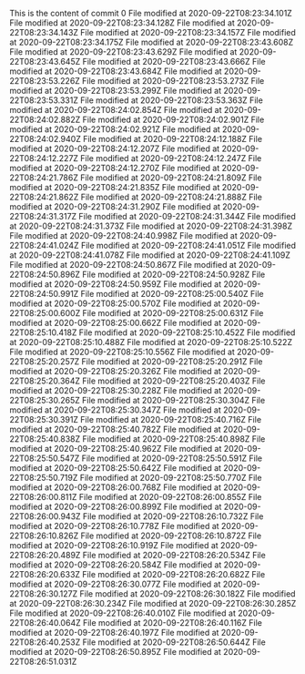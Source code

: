 This is the content of commit 0
File modified at 2020-09-22T08:23:34.101Z
File modified at 2020-09-22T08:23:34.128Z
File modified at 2020-09-22T08:23:34.143Z
File modified at 2020-09-22T08:23:34.157Z
File modified at 2020-09-22T08:23:34.175Z
File modified at 2020-09-22T08:23:43.608Z
File modified at 2020-09-22T08:23:43.629Z
File modified at 2020-09-22T08:23:43.645Z
File modified at 2020-09-22T08:23:43.666Z
File modified at 2020-09-22T08:23:43.684Z
File modified at 2020-09-22T08:23:53.226Z
File modified at 2020-09-22T08:23:53.273Z
File modified at 2020-09-22T08:23:53.299Z
File modified at 2020-09-22T08:23:53.331Z
File modified at 2020-09-22T08:23:53.363Z
File modified at 2020-09-22T08:24:02.854Z
File modified at 2020-09-22T08:24:02.882Z
File modified at 2020-09-22T08:24:02.901Z
File modified at 2020-09-22T08:24:02.921Z
File modified at 2020-09-22T08:24:02.940Z
File modified at 2020-09-22T08:24:12.188Z
File modified at 2020-09-22T08:24:12.207Z
File modified at 2020-09-22T08:24:12.227Z
File modified at 2020-09-22T08:24:12.247Z
File modified at 2020-09-22T08:24:12.270Z
File modified at 2020-09-22T08:24:21.786Z
File modified at 2020-09-22T08:24:21.809Z
File modified at 2020-09-22T08:24:21.835Z
File modified at 2020-09-22T08:24:21.862Z
File modified at 2020-09-22T08:24:21.888Z
File modified at 2020-09-22T08:24:31.290Z
File modified at 2020-09-22T08:24:31.317Z
File modified at 2020-09-22T08:24:31.344Z
File modified at 2020-09-22T08:24:31.373Z
File modified at 2020-09-22T08:24:31.398Z
File modified at 2020-09-22T08:24:40.998Z
File modified at 2020-09-22T08:24:41.024Z
File modified at 2020-09-22T08:24:41.051Z
File modified at 2020-09-22T08:24:41.078Z
File modified at 2020-09-22T08:24:41.109Z
File modified at 2020-09-22T08:24:50.867Z
File modified at 2020-09-22T08:24:50.896Z
File modified at 2020-09-22T08:24:50.928Z
File modified at 2020-09-22T08:24:50.959Z
File modified at 2020-09-22T08:24:50.991Z
File modified at 2020-09-22T08:25:00.540Z
File modified at 2020-09-22T08:25:00.570Z
File modified at 2020-09-22T08:25:00.600Z
File modified at 2020-09-22T08:25:00.631Z
File modified at 2020-09-22T08:25:00.662Z
File modified at 2020-09-22T08:25:10.418Z
File modified at 2020-09-22T08:25:10.452Z
File modified at 2020-09-22T08:25:10.488Z
File modified at 2020-09-22T08:25:10.522Z
File modified at 2020-09-22T08:25:10.556Z
File modified at 2020-09-22T08:25:20.257Z
File modified at 2020-09-22T08:25:20.291Z
File modified at 2020-09-22T08:25:20.326Z
File modified at 2020-09-22T08:25:20.364Z
File modified at 2020-09-22T08:25:20.403Z
File modified at 2020-09-22T08:25:30.228Z
File modified at 2020-09-22T08:25:30.265Z
File modified at 2020-09-22T08:25:30.304Z
File modified at 2020-09-22T08:25:30.347Z
File modified at 2020-09-22T08:25:30.391Z
File modified at 2020-09-22T08:25:40.716Z
File modified at 2020-09-22T08:25:40.782Z
File modified at 2020-09-22T08:25:40.838Z
File modified at 2020-09-22T08:25:40.898Z
File modified at 2020-09-22T08:25:40.962Z
File modified at 2020-09-22T08:25:50.547Z
File modified at 2020-09-22T08:25:50.591Z
File modified at 2020-09-22T08:25:50.642Z
File modified at 2020-09-22T08:25:50.719Z
File modified at 2020-09-22T08:25:50.770Z
File modified at 2020-09-22T08:26:00.768Z
File modified at 2020-09-22T08:26:00.811Z
File modified at 2020-09-22T08:26:00.855Z
File modified at 2020-09-22T08:26:00.899Z
File modified at 2020-09-22T08:26:00.943Z
File modified at 2020-09-22T08:26:10.732Z
File modified at 2020-09-22T08:26:10.778Z
File modified at 2020-09-22T08:26:10.826Z
File modified at 2020-09-22T08:26:10.872Z
File modified at 2020-09-22T08:26:10.919Z
File modified at 2020-09-22T08:26:20.489Z
File modified at 2020-09-22T08:26:20.534Z
File modified at 2020-09-22T08:26:20.584Z
File modified at 2020-09-22T08:26:20.633Z
File modified at 2020-09-22T08:26:20.682Z
File modified at 2020-09-22T08:26:30.077Z
File modified at 2020-09-22T08:26:30.127Z
File modified at 2020-09-22T08:26:30.182Z
File modified at 2020-09-22T08:26:30.234Z
File modified at 2020-09-22T08:26:30.285Z
File modified at 2020-09-22T08:26:40.010Z
File modified at 2020-09-22T08:26:40.064Z
File modified at 2020-09-22T08:26:40.116Z
File modified at 2020-09-22T08:26:40.197Z
File modified at 2020-09-22T08:26:40.253Z
File modified at 2020-09-22T08:26:50.644Z
File modified at 2020-09-22T08:26:50.895Z
File modified at 2020-09-22T08:26:51.031Z